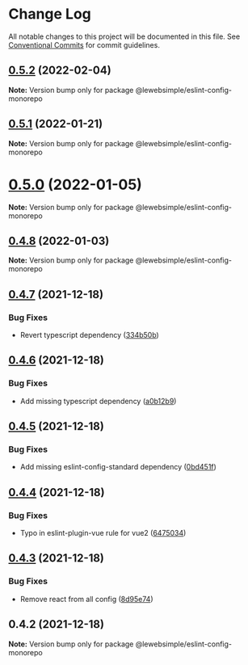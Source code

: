 # Change Log

All notable changes to this project will be documented in this file.
See [Conventional Commits](https://conventionalcommits.org) for commit guidelines.

## [0.5.2](https://github.com/lewebsimple/eslint-config/compare/v0.5.1...v0.5.2) (2022-02-04)

**Note:** Version bump only for package @lewebsimple/eslint-config-monorepo





## [0.5.1](https://github.com/lewebsimple/eslint-config/compare/v0.5.0...v0.5.1) (2022-01-21)

**Note:** Version bump only for package @lewebsimple/eslint-config-monorepo





# [0.5.0](https://github.com/lewebsimple/eslint-config/compare/v0.4.8...v0.5.0) (2022-01-05)

**Note:** Version bump only for package @lewebsimple/eslint-config-monorepo





## [0.4.8](https://github.com/lewebsimple/eslint-config/compare/v0.4.7...v0.4.8) (2022-01-03)

**Note:** Version bump only for package @lewebsimple/eslint-config-monorepo





## [0.4.7](https://github.com/lewebsimple/eslint-config/compare/v0.4.6...v0.4.7) (2021-12-18)


### Bug Fixes

* Revert typescript dependency ([334b50b](https://github.com/lewebsimple/eslint-config/commit/334b50bf7128a11850c323b102dee8fbe366bb35))





## [0.4.6](https://github.com/lewebsimple/eslint-config/compare/v0.4.5...v0.4.6) (2021-12-18)


### Bug Fixes

* Add missing typescript dependency ([a0b12b9](https://github.com/lewebsimple/eslint-config/commit/a0b12b95923673172316be827ae18d9f5f2b6ca2))





## [0.4.5](https://github.com/lewebsimple/eslint-config/compare/v0.4.4...v0.4.5) (2021-12-18)


### Bug Fixes

* Add missing eslint-config-standard dependency ([0bd451f](https://github.com/lewebsimple/eslint-config/commit/0bd451f7aea5a3eebb73827a120576a080120029))





## [0.4.4](https://github.com/lewebsimple/eslint-config/compare/v0.4.3...v0.4.4) (2021-12-18)


### Bug Fixes

* Typo in eslint-plugin-vue rule for vue2 ([6475034](https://github.com/lewebsimple/eslint-config/commit/6475034ada30c8537e950a7d6b64d511b7e5341c))





## [0.4.3](https://github.com/lewebsimple/eslint-config/compare/v0.4.2...v0.4.3) (2021-12-18)


### Bug Fixes

* Remove react from all config ([8d95e74](https://github.com/lewebsimple/eslint-config/commit/8d95e7417677a9f955a6be659c48950973cd4da2))





## 0.4.2 (2021-12-18)

**Note:** Version bump only for package @lewebsimple/eslint-config-monorepo
